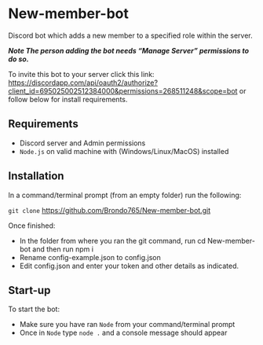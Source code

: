# New-member-bot
Discord bot which adds a new member to a specified role within the server.

***Note The person adding the bot needs “Manage Server” permissions to do so.***

To invite this bot to your server click this link: https://discordapp.com/api/oauth2/authorize?client_id=695025002512384000&permissions=268511248&scope=bot or follow below for install requirements.

## Requirements
- Discord server and Admin permissions
- `Node.js` on valid machine with (Windows/Linux/MacOS) installed

## Installation
In a command/terminal prompt (from an empty folder) run the following:

`git clone` https://github.com/Brondo765/New-member-bot.git

Once finished:

- In the folder from where you ran the git command, run cd New-member-bot and then run npm i
- Rename config-example.json to config.json
- Edit config.json and enter your token and other details as indicated.

## Start-up
To start the bot:
- Make sure you have ran `Node` from your command/terminal prompt 
- Once in `Node` type `node .` and a console message should appear
